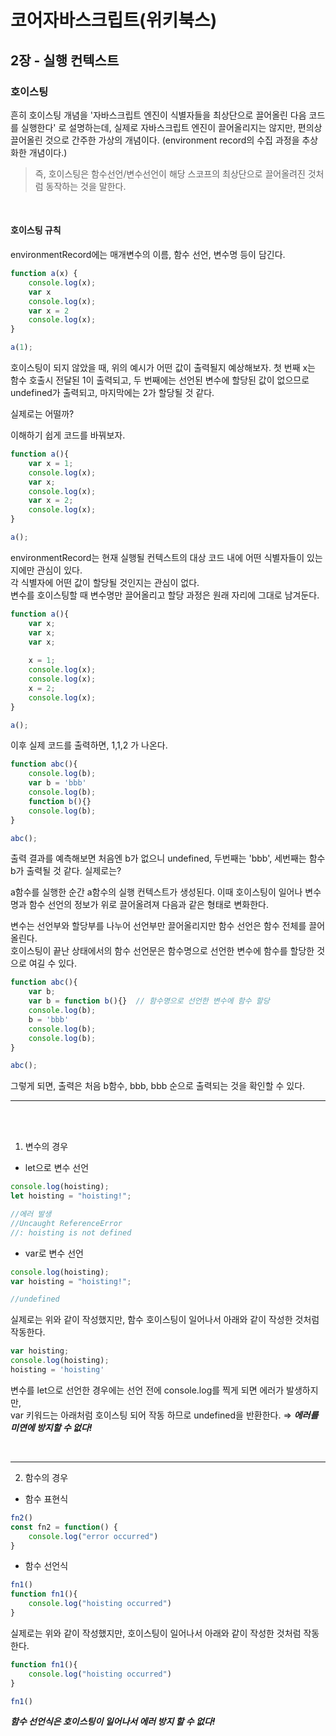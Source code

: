 # 코어자바스크립트(위키북스)


## 2장 - 실행 컨텍스트

### 호이스팅

흔히 호이스팅 개념을 '자바스크립트 엔진이 식별자들을 최상단으로 끌어올린 다음 코드를 실행한다' 로 설명하는데, 실제로 자바스크립트 엔진이 끌어올리지는 않지만, 편의상 끌어올린 것으로 간주한 가상의 개념이다.
(environment record의 수집 과정을 추상화한 개념이다.)
> 즉, 호이스팅은 함수선언/변수선언이 해당 스코프의 최상단으로 끌어올려진 것처럼 동작하는 것을 말한다.


<br/>

#### 호이스팅 규칙
environmentRecord에는 매개변수의 이름, 함수 선언, 변수명 등이 담긴다.

```javascript
function a(x) {
	console.log(x); 
    var x
    console.log(x);
    var x = 2 
    console.log(x);
}

a(1);
```
호이스팅이 되지 않았을 때, 위의 예시가 어떤 값이 출력될지 예상해보자.
첫 번째 x는 함수 호출시 전달된 1이 출력되고, 두 번째에는 선언된 변수에 할당된 값이 없으므로 undefined가 출력되고, 마지막에는 2가 할당될 것 같다.

실제로는 어떨까?

이해하기 쉽게 코드를 바꿔보자.

```javascript
function a(){
    var x = 1;
    console.log(x); 	
    var x;
    console.log(x);
    var x = 2;
    console.log(x);
}

a();
```

environmentRecord는 현재 실행될 컨텍스트의 대상 코드 내에 어떤 식별자들이 있는지에만 관심이 있다.   
각 식별자에 어떤 값이 할당될 것인지는 관심이 없다.  
변수를 호이스팅할 때 변수명만 끌어올리고 할당 과정은 원래 자리에 그대로 남겨둔다.

```javascript
function a(){
    var x;
    var x;
    var x;
    
    x = 1;
    console.log(x); 	
    console.log(x);
    x = 2;
    console.log(x);
}

a();
```
이후 실제 코드를 출력하면, 1,1,2 가 나온다.

```javascript
function abc(){
	console.log(b); 
    var b = 'bbb'
    console.log(b);
    function b(){}
    console.log(b);
}

abc();
```
출력 결과를 예측해보면 처음엔 b가 없으니 undefined, 두번째는 'bbb', 세번째는 함수 b가 출력될 것 같다.
실제로는?

a함수를 실행한 순간 a함수의 실행 컨텍스트가 생성된다.
이때 호이스팅이 일어나 변수명과 함수 선언의 정보가 위로 끌어올려져 다음과 같은 형태로 변화한다.

변수는 선언부와 할당부를 나누어 선언부만 끌어올리지만 함수 선언은 함수 전체를 끌어올린다.  
호이스팅이 끝난 상태에서의 함수 선언문은 함수명으로 선언한 변수에 함수를 할당한 것으로 여길 수 있다.

```javascript
function abc(){
    var b;
    var b = function b(){}  // 함수명으로 선언한 변수에 함수 할당
	console.log(b); 
    b = 'bbb'
    console.log(b);
    console.log(b);
}

abc();
```
그렇게 되면, 출력은 처음 b함수, bbb, bbb 순으로 출력되는 것을 확인할 수 있다.


---
<br/><br/>



1. 변수의 경우  
- let으로 변수 선언   
```javascript
console.log(hoisting);
let hoisting = "hoisting!";

//에러 발생
//Uncaught ReferenceError
//: hoisting is not defined
```

- var로 변수 선언
```javascript
console.log(hoisting);
var hoisting = "hoisting!";

//undefined
```
실제로는 위와 같이 작성했지만, 함수 호이스팅이 일어나서 아래와 같이 작성한 것처럼 작동한다.

```javascript
var hoisting;
console.log(hoisting);
hoisting = 'hoisting'
```
변수를 let으로 선언한 경우에는 선언 전에 console.log를 찍게 되면 에러가 발생하지만,  
var 키워드는 아래처럼 호이스팅 되어 작동 하므로 undefined을 반환한다.
⇒ ***에러를 미연에 방지할 수 없다!***

<br/>

---

2. 함수의 경우

- 함수 표현식
```javascript
fn2()
const fn2 = function() {
	console.log("error occurred")
}
```

- 함수 선언식
```javascript
fn1()
function fn1(){
	console.log("hoisting occurred")
}
```
실제로는 위와 같이 작성했지만, 호이스팅이 일어나서 아래와 같이 작성한 것처럼 작동한다.

```javascript
function fn1(){
	console.log("hoisting occurred")
}

fn1()
```

***함수 선언식은 호이스팅이 일어나서 에러 방지 할 수 없다!***